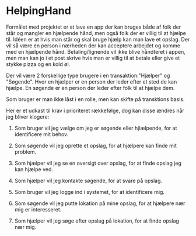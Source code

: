 # HelpingHand


Formålet med projektet er at lave en app der kan bruges både af folk der står og mangler en hjælpende hånd, men også folk der er villig til at hjælpe til.
Idéen er at hvis man står og skal bruge hjælp kan man lave et opslag. Der vil så være en person i nærheden der kan acceptere arbejdet og komme med en hjælpende hånd.
Betaling/lignende vil ikke blive håndteret i appen, men man kan jo i et post skrive hvis man er villig til at betale eller give et stykke pizza og en kold øl. 


Der vil være 2 forskellige type brugere i en transaktion:"Hjælper" og "Søgende".
Hvor en hjælper er en person der leder efter et sted de kan hjælpe.
En søgende er en person der leder efter folk til at hjælpe dem.

Som bruger er man ikke låst i en rolle, men kan skifte på transktions basis.



Her er et udkast til krav i prioriteret rækkefølge, dog kan disse ændres når jeg bliver klogere: 


1. Som bruger vil jeg vælge om jeg er søgende eller hjlælpende, for at identificere mit behov.

2. Som søgende vil jeg oprette et opslag, for at hjælpere kan finde mit problem.

3. Som hjælper vil jeg se en oversigt over opslag, for at finde opslag jeg kan hjælpe ved. 

4. Som hjælper vil jeg kontakte søgende, for at svare på opslag.

5. Som bruger vil jeg logge ind i systemet, for at identificere mig.

6. Som søgende vil jeg putte lokation på mine opslag, for at hjælpere nær mig er interesseret.

7. Som hjælper vil jeg søge efter opslag på lokation, for at finde opslag nær mig.

